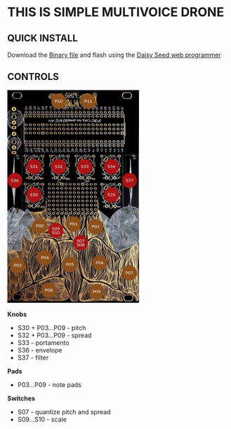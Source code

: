 # THIS IS SIMPLE MULTIVOICE DRONE

## QUICK INSTALL
Download the [Binary file](https://github.com/Synthux-Academy/simple-touch-instruments/raw/main/daisyduino/TouchDrone/TouchDrone.bin) and flash using the [Daisy Seed web programmer](https://electro-smith.github.io/Programmer/)

## CONTROLS
<img src="../../touch.jpeg" width="300"/>

**Knobs**
- S30 + P03...P09 - pitch
- S32 + P03...P09 - spread
- S33 - portamento
- S36 - envelope
- S37 - filter

**Pads**
- P03...P09 - note pads
 
**Switches**
- S07 - quantize pitch and spread
- S09...S10 - scale
